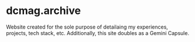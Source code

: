 # dcmag.archive
Website created for the sole purpose of detailaing my experiences, projects, tech stack, etc. Additionally, this site doubles as a Gemini Capsule.
